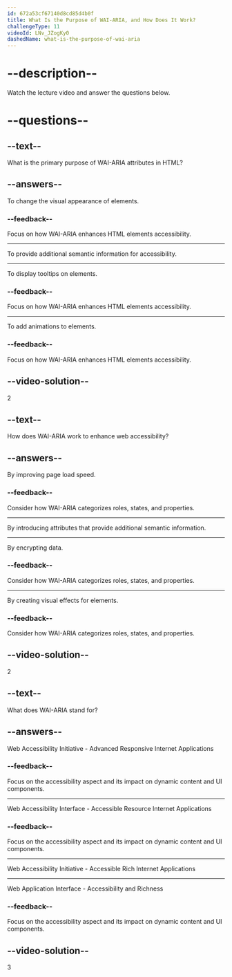 ```yaml
---
id: 672a53cf67140d8cd85d4b0f
title: What Is the Purpose of WAI-ARIA, and How Does It Work?
challengeType: 11
videoId: LNv_JZogKy0
dashedName: what-is-the-purpose-of-wai-aria
---
```


# --description--

Watch the lecture video and answer the questions below.

# --questions--

## --text--

What is the primary purpose of WAI-ARIA attributes in HTML?

## --answers--

To change the visual appearance of elements.

### --feedback--

Focus on how WAI-ARIA enhances HTML elements accessibility.

---

To provide additional semantic information for accessibility.

---

To display tooltips on elements.

### --feedback--

Focus on how WAI-ARIA enhances HTML elements accessibility.

---

To add animations to elements.

### --feedback--

Focus on how WAI-ARIA enhances HTML elements accessibility.

## --video-solution--

2

## --text--

How does WAI-ARIA work to enhance web accessibility?

## --answers--

By improving page load speed.

### --feedback--

Consider how WAI-ARIA categorizes roles, states, and properties.

---

By introducing attributes that provide additional semantic information.

---

By encrypting data.

### --feedback--

Consider how WAI-ARIA categorizes roles, states, and properties.

---

By creating visual effects for elements.

### --feedback--

Consider how WAI-ARIA categorizes roles, states, and properties.

## --video-solution--

2

## --text--

What does WAI-ARIA stand for?

## --answers--

Web Accessibility Initiative - Advanced Responsive Internet Applications

### --feedback--

Focus on the accessibility aspect and its impact on dynamic content and UI components.

---

Web Accessibility Interface - Accessible Resource Internet Applications

### --feedback--

Focus on the accessibility aspect and its impact on dynamic content and UI components.

---

Web Accessibility Initiative - Accessible Rich Internet Applications

---

Web Application Interface - Accessibility and Richness

### --feedback--

Focus on the accessibility aspect and its impact on dynamic content and UI components.

## --video-solution--

3
